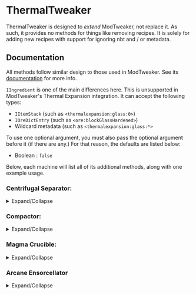 # ThermalTweaker

ThermalTweaker is designed to *extend* ModTweaker, not replace it.
As such, it provides no methods for things like removing recipes. It is solely for adding new recipes with support for ignoring nbt and / or metadata.


## Documentation

All methods follow similar design to those used in ModTweaker. See its [documentation](https://docs.blamejared.com/1.12/en/Mods/Modtweaker/Modtweaker) for more info.

`IIngredient` is one of the main differences here. This is unsupported in ModTweaker's Thermal Expansion integration. It can accept the following types:
- `IItemStack` (such as `<thermalexpansion:glass:0>`)
- `IOreDictEntry` (such as `<ore:blockGlassHardened>`)
- Wildcard metadata (such as `<thermalexpansion:glass:*>`

To use one optional argument, you must also pass the optional argument before it (if there are any.) For that reason, the defaults are listed below:
- Boolean : `false`

Below, each machine will list all of its additional methods, along with one example usage.


### Centrifugal Separator:

<details>
  <summary>Expand/Collapse</summary>

```addRecipe(WeightedItemStack[] outputs, IIngredient input, ILiquidStack fluid, int energy, @Optional boolean ignoreNbt, @Optional boolean ignoreMeta)```

This adds a recipe, optionally ignoring nbt. The fluid is an output.

`mods.thermaltweaker.Centrifuge.addRecipe([(<minecraft:diamond> * 5) % 10, <minecraft:redstone> % 50], <minecraft:diamond_pickaxe>, <liquid:lava>, 2000, true, true);`
  

</details>


### Compactor:

<details>
  <summary>Expand/Collapse</summary>

```addRecipe(IItemStack output, IIngredient input, int energy, @Optional boolean ignoreNbt, @Optional boolean ignoreMeta)```

This adds a recipe, using the `ALL` mode. **WARNING : THIS MODE IS NOT USED BY EITHER THE COMPACTOR OR THE JEI PLUGIN!** It is supported purely for parity with ModTweaker.

`mods.thermaltweaker.Compactor.addRecipe(<minecraft:sand>, <ore:blockGlassHardened>, 1500);`

---

```addCoinRecipe(IItemStack output, IIngredient input, int energy, @Optional boolean ignoreNbt, @Optional boolean ignoreMeta```

This adds a recipe, using the `COIN` mode. This mode requires the Numismatic Press Augment.

`mods.thermaltweaker.Compactor.addCoinRecipe(<minecraft:diamond>, <minecraft:diamond_pickaxe>, 1500, true, true);`
  
---

```addPlateRecipe(IItemStack output, IIngredient input, int energy, @Optional boolean ignoreNbt, @Optional boolean ignoreMeta```

This adds a recipe, using the `PLATE` mode. This mode does not require an augment.

`mods.thermaltweaker.Compactor.addPlateRecipe(<minecraft:diamond>, <minecraft:golden_pickaxe>, 1500, true, true);`
  
---

```addGearRecipe(IItemStack output, IIngredient input, int energy, @Optional boolean ignoreNbt, @Optional boolean ignoreMeta```

This adds a recipe, using the `GEAR` mode. This mode requires the Gearworking Die Augment.

`mods.thermaltweaker.Compactor.addGearRecipe(<minecraft:diamond>, <minecraft:stone_pickaxe>, 1500, true, true);`
  

</details>


### Magma Crucible:

<details>
  <summary>Expand/Collapse</summary>

```addRecipe(ILiquidStack output, IIngredient input, int energy, @Optional boolean ignoreNbt, @Optional boolean ignoreMeta)```

This adds a recipe to the Magma Crucible. If the fluid output is Lava, it'll also be supported by a crucible using the Pyroconvective Loop augment.

`mods.thermaltweaker.Crucible.addRecipe(<liquid:lava>, <minecraft:stone_pickaxe>, 1500, true, true);`
  

</details>


### Arcane Ensorcellator

<details>
  <summary>Expand/Collapse</summary>

```addRecipe(IItemStack output, IIngredient input, IIngredient secondInput, int energy, int experience, boolean empowered, @Optional boolean ignorePrimaryNbt, @Optional boolean ignoreSecondaryNbt, @Optional boolean ignorePrimaryMeta, @Optional boolean ignoreSecondaryMeta)```

This adds a recipe to the Arcane Ensorcellator, using the EMPOWERED recipe type if the boolean is enabled. **WARNING : THIS MODE IS NOT USED BY EITHER THE ENCHANTER OR THE JEI PLUGIN!** It is supported purely for parity with ModTweaker. (registration of the relevant augment is disabled, but otherwise it looks fully implemented)

`mods.thermaltweaker.Enchanter.addRecipe(<minecraft:diamond_pickaxe>, <minecraft:diamond>, <minecraft:golden_pickaxe>, 12000, 3000, false, true, true, true, true);`
  

</details>
